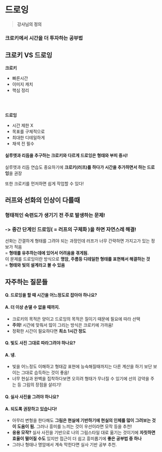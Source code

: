 # 드로잉
 > **강사님의 정의**
### 크로키에서 시간을 더 투자하는 공부법
 ## 크로키 VS 드로잉
 **크로키**
 - 빠른시간
 - 이미지 캐치
 - 핵심 정리
 <br>
<br>

 **드로잉**
- 시간 제한 X
 - 목표를 구체적으로
 - 최대한 디테일하게
 - 채색 전 필수

#### 실루엣과 리듬을 추구하는 크로키와 다르게 드로잉은 형태와 부피 중시!

실루엣과 리듬 연습도 중요하기에 **크로키(러프)를 하다가 시간을 추가하면서 하는 드로잉**을 권장

또한 크로키를 먼저하면 쉽게 작업할 수 있다!

## 러프와 선화의 인상이 다를때
### 형태적인 숙련도가 생기기 전 주로 발생하는 문제!
### -> 중간 단계인 드로잉( = 러프의 구체화 )을 하면 자연스레 해결!

선화는 간결하게 형태를 그려야 되는 과정인데 러프가 너무 간략하면 가지고가 있는 정보가 적음<br>
= **형태를 유추하는데에 있어서 어려움을 겪게됨.**<br>
이 문제를 드로잉이란 방식으로 **명암, 주름등 디테일한 형태를 표현해서 해결하는 것**
<br>
= **형태와 빛의 설계라고 볼 수 있음**

## 자주하는 질문들
#### Q. 드로잉을 할 때 시간을 어느정도로 잡아야 하나요?
#### A. 더 이상 손댈 수 없을 때까지.
- 크로키의 목적은 양이고 드로잉의 목적은 질이기 때문에 필요에 따라 선택
- **주의!** 시간에 맞춰서 많이 그리는 방식은 크로키에 가까움! 
- 정확한 시간이 필요하다면 **최소 1시간 정도**

#### Q. 빛도 사진 그대로 따라그려야 하나요?
#### A. 넹.
- 빛을 어느정도 이해하고 형태감 표현에 능숙해질때까지는 다른 계산을 하기 보단 보이는 그대로 습득하는 것이 좋음!
- 너무 현실과 완벽을 집착하다보면 오히려 형태가 무너질 수 있기에 선의 강약을 주는 등 그림의 장점을 살리기!

#### Q. 실사 사진을 그려야 하나요?
#### A. 되도록 권장하고 있습니다!
- 아무리 변형을 한다해도 **그림은 현실에 기반하기에 현실의 인체를 많이 그려보는 것이 도움이 됨.** 그러나 흥미를 느끼는 것이 우선이라면 모작 등을 추천!
- **응용 모작?** 실사 사진을 기반으로 나의 그림스타일 대로 옮기는 것이기에 **자칫하면 효율이 떨어질 수도** 있지만 접근이 더 쉽고 흥미롭기에 **좋은 공부법 중 하나**
- 그러나 형태나 명암에서 계속 막힌다면 실사 기반 공부 추천.


